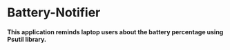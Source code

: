 # Battery-Notifier
#### This application reminds laptop users about the battery percentage using Psutil library.
